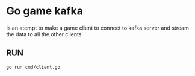 # Go game kafka
Is an atempt to make a game client to connect to kafka server and stream the data to all the other clients

## RUN
`go run cmd/client.go`
